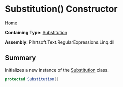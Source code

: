 # Substitution\(\) Constructor

[Home](../../../../../../README.md)

**Containing Type**: [Substitution](../README.md)

**Assembly**: Pihrtsoft\.Text\.RegularExpressions\.Linq\.dll

## Summary

Initializes a new instance of the [Substitution](../README.md) class\.

```csharp
protected Substitution()
```

